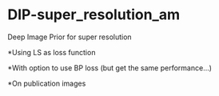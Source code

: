 # DIP-super_resolution_am
Deep Image Prior for super resolution

*Using LS as loss function

*With option to use BP loss (but get the same performance...)

*On publication images
